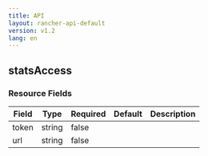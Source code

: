 ```yaml
---
title: API
layout: rancher-api-default
version: v1.2
lang: en
---
```


## statsAccess





### Resource Fields

Field | Type | Required | Default | Description
---|---|---|---|---
token | string | false |  | 
url | string | false |  | 

